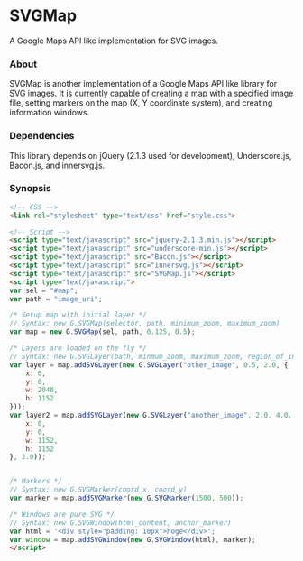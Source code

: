 SVGMap
======

A Google Maps API like implementation for SVG images.

### About

SVGMap is another implementation of a Google Maps API like library for SVG images. It is currently capable of creating a map with a specified image file, setting markers on the map (X, Y coordinate system), and creating information windows.


### Dependencies
This library depends on jQuery (2.1.3 used for development), Underscore.js, Bacon.js, and innersvg.js.


### Synopsis

```html
<!-- CSS -->
<link rel="stylesheet" type="text/css" href="style.css">

<!-- Script -->
<script type="text/javascript" src="jquery-2.1.3.min.js"></script>
<script type="text/javascript" src="underscore-min.js"></script>
<script type="text/javascript" src="Bacon.js"></script>
<script type="text/javascript" src="innersvg.js"></script>
<script type="text/javascript" src="SVGMap.js"></script>
<script type="text/javascript">
var sel = "#map";
var path = "image_uri";

/* Setup map with initial layer */
// Syntax: new G.SVGMap(selector, path, minimum_zoom, maximum_zoom)
var map = new G.SVGMap(sel, path, 0.125, 0.5);

/* Layers are loaded on the fly */
// Syntax: new G.SVGLayer(path, minmum_zoom, maximum_zoom, region_of_interest={}, initial_zoom=1)
var layer = map.addSVGLayer(new G.SVGLayer("other_image", 0.5, 2.0, {
    x: 0,
    y: 0,
    w: 2048,
    h: 1152
}));
var layer2 = map.addSVGLayer(new G.SVGLayer("another_image", 2.0, 4.0, {
    x: 0,
    y: 0,
    w: 1152,
    h: 1152
}, 2.0));


/* Markers */
// Syntax: new G.SVGMarker(coord_x, coord_y)
var marker = map.addSVGMarker(new G.SVGMarker(1500, 500));

/* Windows are pure SVG */
// Syntax: new G.SVGWindow(html_content, anchor_marker)
var html = '<div style="padding: 10px">hoge</div>';
var window = map.addSVGWindow(new G.SVGWindow(html), marker);
</script>
```
